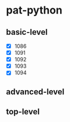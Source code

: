 # pat-python

## basic-level

- [x] 1086
- [x] 1091
- [x] 1092
- [x] 1093
- [x] 1094

## advanced-level

## top-level
